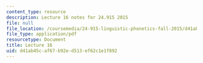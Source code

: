 ```yaml
---
content_type: resource
description: Lecture 16 notes for 24.915 2015
file: null
file_location: /coursemedia/24-915-linguistic-phonetics-fall-2015/d41ab45caf67b92ed513ef62c1e1f892_MIT24_915F15_lec16.pdf
file_type: application/pdf
resourcetype: Document
title: Lecture 16
uid: d41ab45c-af67-b92e-d513-ef62c1e1f892
---
```

